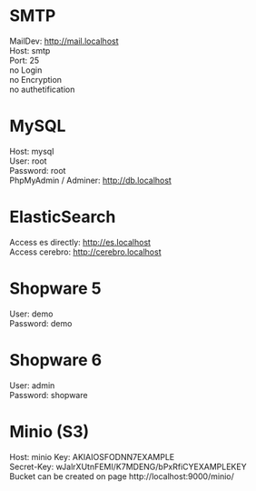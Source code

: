 # SMTP

MailDev: http://mail.localhost  
Host: smtp  
Port: 25  
no Login  
no Encryption  
no authetification

# MySQL

Host: mysql  
User: root  
Password: root  
PhpMyAdmin / Adminer: http://db.localhost

# ElasticSearch

Access es directly: http://es.localhost  
Access cerebro: http://cerebro.localhost

# Shopware 5

User: demo  
Password: demo

# Shopware 6

User: admin  
Password: shopware

# Minio (S3)

Host: minio 
Key: AKIAIOSFODNN7EXAMPLE  
Secret-Key: wJalrXUtnFEMI/K7MDENG/bPxRfiCYEXAMPLEKEY  
Bucket can be created on page http://localhost:9000/minio/